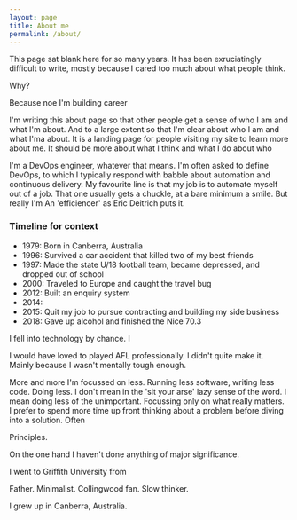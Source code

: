 ```yaml
---
layout: page
title: About me
permalink: /about/
---
```


This page sat blank here for so many years. It has been exruciatingly difficult to write, mostly because I cared too much about what people think.

Why?

Because noe I'm building career

I'm writing this about page so that other people get a sense of who I am and what I'm about. And to a large extent so that I'm clear about who I am and what I'ma about. It is a landing page for people visiting my site to learn more about me. It should be more about what I think and what I do about who

I'm a DevOps engineer, whatever that means. I'm often asked to define DevOps, to which I typically respond with babble about automation and continuous delivery. My favourite line is that my job is to automate myself out of a job. That one usually gets a chuckle, at a bare minimum a smile. But really I'm An 'efficiencer' as Eric Deitrich puts it.

### Timeline for context

* 1979: Born in Canberra, Australia
* 1996: Survived a car accident that killed two of my best friends
* 1997: Made the state U/18 football team, became depressed, and dropped out of school
* 2000: Traveled to Europe and caught the travel bug 
* 2012: Built an enquiry system
* 2014: 
* 2015: Quit my job to pursue contracting and building my side business
* 2018: Gave up alcohol and finished the Nice 70.3
 
I fell into technology by chance. I 

I would have loved to played AFL professionally. I didn't quite make it. Mainly because I wasn't mentally tough enough.  

More and more I'm focussed on less. Running less software, writing less code. Doing less. I don't mean in the 'sit your arse' lazy sense of the word. I mean doing less of the unimportant. Focussing only on what really matters. I prefer to spend more time up front thinking about a problem before diving into a solution. Often 

Principles.

On the one hand I haven't done anything of major significance.

I went to Griffith University from 


Father.
Minimalist.
Collingwood fan.
Slow thinker.


I grew up in Canberra, Australia.



